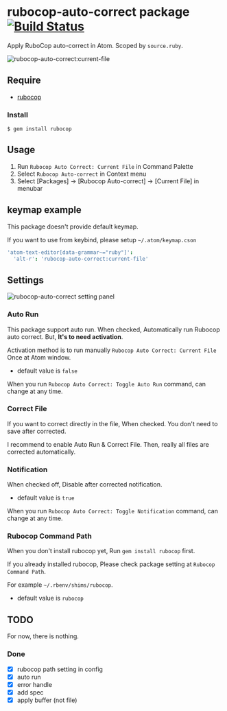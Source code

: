 # rubocop-auto-correct package [![Build Status](https://travis-ci.org/tomoya/rubocop-auto-correct.svg?branch=master)](https://travis-ci.org/tomoya/rubocop-auto-correct)

Apply RuboCop auto-correct in Atom. Scoped by `source.ruby`.

![rubocop-auto-correct:current-file](https://cloud.githubusercontent.com/assets/18009/7874437/9f40b20a-05ea-11e5-8822-229c8f79abe4.gif)

## Require

* [rubocop](https://github.com/bbatsov/rubocop)

### Install

    $ gem install rubocop

## Usage

1. Run `Rubocop Auto Correct: Current File` in Command Palette
2. Select `Rubocop Auto-correct` in Context menu
3. Select [Packages] -> [Rubocop Auto-correct] -> [Current File] in menubar

## keymap example

This package doesn't provide default keymap.

If you want to use from keybind, please setup `~/.atom/keymap.cson`

```coffee
'atom-text-editor[data-grammar~="ruby"]':
  'alt-r': 'rubocop-auto-correct:current-file'
```

## Settings

![rubocop-auto-correct setting panel](https://cloud.githubusercontent.com/assets/18009/7906495/31e36f0c-0867-11e5-8184-0bed41927757.png)

### Auto Run

This package support auto run. When checked, Automatically run Rubocop auto correct. But, **It's to need activation**.

Activation method is to run manually `Rubocop Auto Correct: Current File` Once at Atom window.

- default value is `false`

When you run `Rubocop Auto Correct: Toggle Auto Run` command, can change at any time.

### Correct File

If you want to correct directly in the file, When checked. You don't need to save after corrected.

I recommend to enable Auto Run & Correct File. Then, really all files are corrected automatically.

### Notification

When checked off, Disable after corrected notification.

- default value is `true`

When you run `Rubocop Auto Correct: Toggle Notification` command, can change at any time.

### Rubocop Command Path

When you don't install rubocop yet, Run `gem install rubocop` first.

If you already installed rubocop, Please check package setting at `Rubocop Command Path`.

For example `~/.rbenv/shims/rubocop`.

- default value is `rubocop`

## TODO

For now, there is nothing.

### Done

* [x] rubocop path setting in config
* [x] auto run
* [x] error handle
* [x] add spec
* [x] apply buffer (not file)
